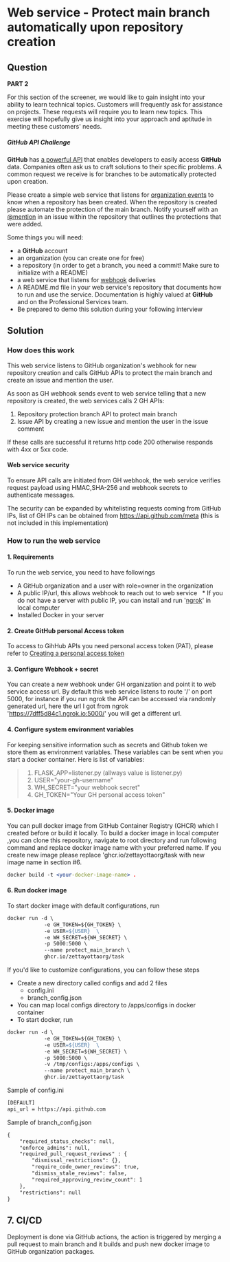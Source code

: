 # Web service - Protect main branch automatically upon repository creation

## Question


**PART 2**

For this section of the screener, we would like to gain insight into your ability to learn technical topics. Customers will frequently ask for assistance on projects. These requests will require you to learn new topics. This exercise will hopefully give us insight into your approach and aptitude in meeting these customers' needs.

##### ****GitHub** API Challenge**

**GitHub** has [a powerful API](https://developer.github.com/v3/) that enables developers to easily access **GitHub** data. Companies often ask us to craft solutions to their specific problems. A common request we receive is for branches to be automatically protected upon creation.

Please create a simple web service that listens for [organization events](https://developer.github.com/webhooks/#events) to know when a repository has been created. When the repository is created please automate the protection of the main branch. Notify yourself with an [@mention](https://help.github.com/articles/basic-writing-and-formatting-syntax/#mentioning-users-and-teams) in an issue within the repository that outlines the protections that were added.

Some things you will need:

* a **GitHub** account
* an organization (you can create one for free)
* a repository (in order to get a branch, you need a commit! Make sure to initialize with a README)
* a web service that listens for [webhook](https://developer.github.com/webhooks/) deliveries
* A README.md file in your web service's repository that documents how to run and use the service. Documentation is highly valued at **GitHub** and on the Professional Services team.
* Be prepared to demo this solution during your following interview

## Solution

### How does this work

This web service listens to GitHub organization's webhook for new repository creation and calls GitHub APIs to protect the main branch and create an issue and mention the user.

As soon as GH webhook sends event to web service telling that a new repository is created, the web services calls 2 GH APIs:

1. Repository protection branch API to protect main branch
2. Issue API by creating a new issue and mention the user in the issue comment

If these calls are successful it returns http code 200 otherwise responds with 4xx or 5xx code.

#### Web service security

To ensure API calls are initiated from GH webhook, the web service verifies request payload using HMAC,SHA-256 and webhook secrets to authenticate messages.

The security can be expanded by whitelisting requests coming from GitHub IPs, list of GH IPs can be obtained from https://api.github.com/meta (this is not included in this implementation)

### How to run the web service

#### 1. Requirements

To run the web service, you need to have followings

* A GitHub organization and a user with role=owner in the organization
* A public IP/url, this allows webhook to reach out to web service
    * If you do not have a server with public IP, you can install and run '[ngrok](https://ngrok.com/)' in local computer
* Installed Docker in your server

#### 2. Create GitHub personal Access token

To access to GihHub APIs you need personal access token (PAT), please refer to [Creating a personal access token](https://docs.github.com/en/github/authenticating-to-github/keeping-your-account-and-data-secure/creating-a-personal-access-token)

#### 3. Configure Webhook + secret

You can create a new webhook under GH organization and point it to web service access url. By default this web service listens to route '/' on port 5000, for instance if you run ngrok the API can be accessed via randomly generated url, here the url I got from ngrok 'https://7dff5d84c1.ngrok.io:5000/' you will get a different url.

#### 4. Configure system environment variables

For keeping sensitive information such as secrets and Github token we store them as environment variables. These variables can be sent when you start a docker container. Here is list of variables:

> 1. FLASK_APP=listener.py (allways value is listener.py)
> 2. USER="your-gh-username"
> 3. WH_SECRET="your webhook secret"
> 4. GH_TOKEN="Your GH personal access token"

#### 5. Docker image

You can pull docker image from GitHub Container Registry (GHCR) which I created before or build it locally. To build a docker image in local computer ,you can clone this repository, navigate to root directory and run following command and replace docker image name with your preferred name. If you create new image please replace 'ghcr.io/zettayottaorg/task with new image name in section #6.

```apache
docker build -t <your-docker-image-name> .
```

#### 6. Run docker image

To start docker image with default configurations, run

```apache
docker run -d \
            -e GH_TOKEN=${GH_TOKEN} \
            -e USER=${USER}  \
            -e WH_SECRET=${WH_SECRET} \
            -p 5000:5000 \
            --name protect_main_branch \
            ghcr.io/zettayottaorg/task
```

If you'd like to customize configurations, you can follow these steps

* Create a new directory called configs and add 2 files
  * config.ini
  * branch_config.json
* You can map local configs directory to /apps/configs in docker container
* To start docker, run

```apache
docker run -d \
            -e GH_TOKEN=${GH_TOKEN} \
            -e USER=${USER}  \
            -e WH_SECRET=${WH_SECRET} \
            -p 5000:5000 \
            -v /tmp/configs:/apps/configs \
            --name protect_main_branch \
            ghcr.io/zettayottaorg/task
```

Sample of config.ini

```apache
[DEFAULT]
api_url = https://api.github.com
```

Sample of branch_config.json

```apache
{
    "required_status_checks": null,
    "enforce_admins": null,
    "required_pull_request_reviews" : {
        "dismissal_restrictions": {},  
        "require_code_owner_reviews": true,
        "dismiss_stale_reviews": false,
        "required_approving_review_count": 1
    },
    "restrictions": null
}
```

## 7. CI/CD

Deployment is done via GitHub actions, the action is triggered by merging a pull request to main branch and it builds and push new docker image to GitHub organization packages.
